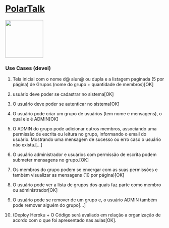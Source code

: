 # [PolarTalk](https://polartalk.herokuapp.com/)

<img style="width:120px" src="https://github.com/Chipskein/PolarTalk/blob/main/public/imgs/icon.png">

### Use Cases (devel)
1. Tela inicial com o nome d@ alun@ ou dupla e a listagem paginada (5 por página) de Grupos (nome do grupo + quantidade de membros)[OK]
 
2. usuário deve poder se cadastrar no sistema[OK]

3. O usuário deve poder se autenticar no sistema[OK]

4. O usuário pode criar um grupo de usuários (tem nome e mensagens), o qual ele é ADMIN[OK]

5. O ADMIN do grupo pode adicionar outros membros, associando uma permissão de escrita ou leitura no grupo, informando o email do usuário. Mostrando uma mensagem de sucesso ou erro caso o usuário não exista.[...]

6. O usuário administrador e usuários com permissão de escrita podem submeter mensagens no grupo.[OK]

7. Os membros do grupo podem se enxergar com as suas permissões e também visualizar as mensagens (10 por página)[OK]

8. O usuário pode ver a lista de grupos dos quais faz parte como membro ou administrador[OK]

9. O usuário pode se remover de um grupo e, o usuário ADMIN também pode remover alguém do grupo[...]

10. (Deploy Heroku + O Código será avaliado em relação a organização de acordo com o que foi apresentado nas aulas[OK].
